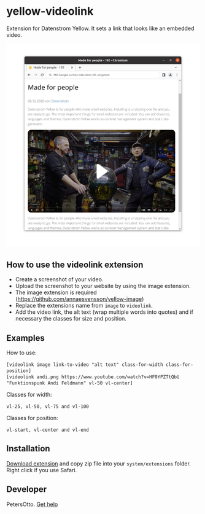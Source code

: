 # yellow-videolink
Extension for Datenstrom Yellow. It sets a link that looks like an embedded video.

<p align="center"><img src="screenshot-videolink.jpg?raw=true" alt="Bildschirmfoto"></p>

## How to use the videolink extension

* Create a screenshot of your video.
* Upload the screenshot to your website by using the image extension.
* The image extension is required (https://github.com/annaesvensson/yellow-image)
* Replace the extensions name from `image` to `videolink`.
* Add the video link, the alt text (wrap multiple words into quotes) and if necessary the classes for size and position.


## Examples

How to use:

    [videolink image link-to-video "alt text" class-for-width class-for-position]
    [videolink andi.png https://www.youtube.com/watch?v=HF0YPZTtQbU "Funktionspunk Andi Feldmann" vl-50 vl-center]

Classes for width:

    vl-25, vl-50, vl-75 and vl-100

Classes for position:

    vl-start, vl-center and vl-end


## Installation

[Download extension](https://github.com/PetersOtto/yellow-videolink/archive/refs/heads/main.zip) and copy zip file into your `system/extensions` folder. Right click if you use Safari.

## Developer

PetersOtto. [Get help](https://datenstrom.se/yellow/help/)
